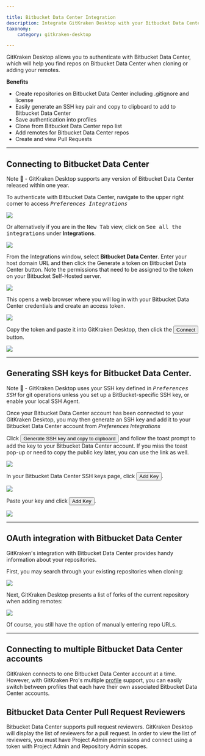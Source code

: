 ```yaml
---

title: Bitbucket Data Center Integration
description: Integrate GitKraken Desktop with your Bitbucket Data Center repository by following these steps.
taxonomy:
    category: gitkraken-desktop

---
```


GitKraken Desktop allows you to authenticate with Bitbucket Data Center, which will help you find repos on Bitbucket Data Center when cloning or adding your remotes.

**Benefits**

* Create repositories on Bitbucket Data Center including .gitignore and license
* Easily generate an SSH key pair and copy to clipboard to add to Bitbucket Data Center
* Save authentication into profiles
* Clone from Bitbucket Data Center repo list
* Add remotes for Bitbucket Data Center repos
* Create and view Pull Requests

***

## Connecting to Bitbucket Data Center

<div class='callout callout'>
    <p>Note 📝 - GitKraken Desktop supports any version of Bitbucket Data Center released within one year.</p>
</div>

To authenticate with Bitbucket Data Center, navigate to the upper right corner to access <kbd><i> <i class="fas fa-cog"></i> Preferences    <i class='fa fa-caret-right'></i>     Integrations</i></kbd>

<img src="/wp-content/uploads/preferences.png" srcset="/wp-content/uploads/preferences@2x.png" class="help-center-img img-bordered">

Or alternatively if you are in the <kbd>New Tab</kbd> view, click on <kbd>See all the integrations</kbd> under <strong>Integrations</strong>.

<img src="/wp-content/uploads/gkc-newtab-integrations.png" srcset="/wp-content/uploads/gkc-newtab-integrations@2x.png" class="help-center-img img-bordered">

From the Integrations window, select **Bitbucket Data Center**. Enter your host domain URL and then click the Generate a token on Bitbucket Data Center button. Note the permissions that need to be assigned to the token on your Bitbucket Self-Hosted server.

<img src="/wp-content/uploads/preferences-authentication-bitbucket-server.png" srcset="/wp-content/uploads/preferences-authentication-bitbucket-server@2x.png 2x" class="help-center-img img-bordered">

This opens a web browser where you will log in with your Bitbucket Data Center credentials and create an access token.

<img src='/wp-content/uploads/BitbucketServerPAT.png' class="help-center-img img-bordered">

Copy the token and paste it into GitKraken Desktop, then click the <button class='button button--success button--ui button--nolink'>Connect</span></button> button.

<img src="/wp-content/uploads/bitbucket-server-connected.png" srcset="/wp-content/uploads/bitbucket-server-connected@2x.png 2x" class="help-center-img img-bordered">

***
## Generating SSH keys for Bitbucket Data Center.
<div class='callout callout'>
    <p>Note 📝 - GitKraken Desktop uses your SSH key defined in <kbd><i>Preferences  <i class='fa fa-caret-right'></i>  SSH</i></kbd> for git operations unless you set up a BitBucket-specific SSH key, or enable your local SSH Agent.</p>
</div>

Once your Bitbucket Data Center account has been connected to your GitKraken Desktop, you may then generate an SSH key and add it to your Bitbucket Data Center account from <em class='context-menu'>Preferences     <i class='fa fa-caret-right'></i>    Integrations</em>

Click <button class='button button--success button--ui button--nolink'>Generate SSH key and copy to clipboard</span></button> and follow the toast prompt to add the key to your Bitbucket Data Center account. If you miss the toast pop-up or need to copy the public key later, you can use the link as well.

<img src='/wp-content/uploads/bitbucket-server-SSHkey.png' class="help-center-img img-bordered">

In your Bitbucket Data Center SSH keys page, click <button class='button button--primary button--ui button--nolink'>Add Key</span></button>.

<img src='/wp-content/uploads/bitbucket-server-add-key.png' class="help-center-img img-bordered">

Paste your key and click <button class='button button--primary button--ui button--nolink'>Add Key</span></button>.

<img src="/wp-content/uploads/bitbucket-server-SSHkey-add.png" srcset="/wp-content/uploads/bitbucket-server-SSHkey-add@2x.png 2x" class="help-center-img img-bordered">

***
## OAuth integration with Bitbucket Data Center
GitKraken's integration with Bitbucket Data Center provides handy information about your repositories.

First, you may search through your existing repositories when cloning:

<img src="/wp-content/uploads/bitbucket-server-clone-menu.png" srcset="/wp-content/uploads/bitbucket-server-clone-menu@2x.png 2x" class="help-center-img img-bordered">

Next, GitKraken Desktop presents a list of forks of the current repository when adding remotes:

<img src="/wp-content/uploads/bitbucket-server-add-remote.png" class="help-center-img img-bordered">

Of course, you still have the option of manually entering repo URLs.

***

## Connecting to multiple Bitbucket Data Center accounts

GitKraken connects to one Bitbucket Data Center account at a time. However, with GitKraken Pro's multiple <a href="/start-here/profiles">profile</a> support, you can easily switch between profiles that each have their own associated Bitbucket Data Center accounts.

## Bitbucket Data Center Pull Request Reviewers

Bitbucket Data Center supports pull request reviewers. GitKraken Desktop will display the list of reviewers for a pull request. In order to view the list of reviewers, you must have Project Admin permissions and connect using a token with Project Admin and Repository Admin scopes.
